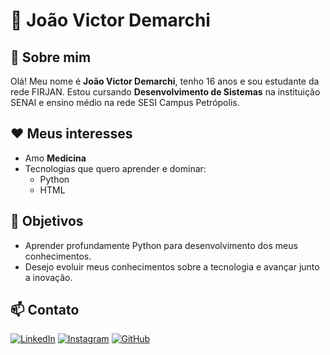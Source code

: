 
# 👋 João Victor Demarchi

## 🧑 Sobre mim
Olá! Meu nome é **João Victor Demarchi**, tenho 16 anos e sou estudante da rede FIRJAN. Estou cursando **Desenvolvimento de Sistemas** na instituição SENAI e ensino médio na rede SESI Campus Petrópolis.

## ❤️ Meus interesses
- Amo **Medicina**  
- Tecnologias que quero aprender e dominar:  
  -  Python  
  -  HTML  
      
## 🎯 Objetivos
- Aprender profundamente Python para desenvolvimento dos meus conhecimentos.    
- Desejo evoluir meus conhecimentos sobre a tecnologia e avançar junto a inovação.

## 📫 Contato
[![LinkedIn](https://img.shields.io/badge/LinkedIn-0077B5?style=for-the-badge&logo=linkedin&logoColor=white)](https://www.linkedin.com/in/joao-victor-demarchi-03a410367/)
[![Instagram](https://img.shields.io/badge/Instagram-E4405F?style=for-the-badge&logo=instagram&logoColor=white)](https://www.instagram.com/jvdemarchileite)
[![GitHub](https://img.shields.io/badge/GitHub-181717?style=for-the-badge&logo=github&logoColor=white)](https://github.com/jvdemarchi)





   
